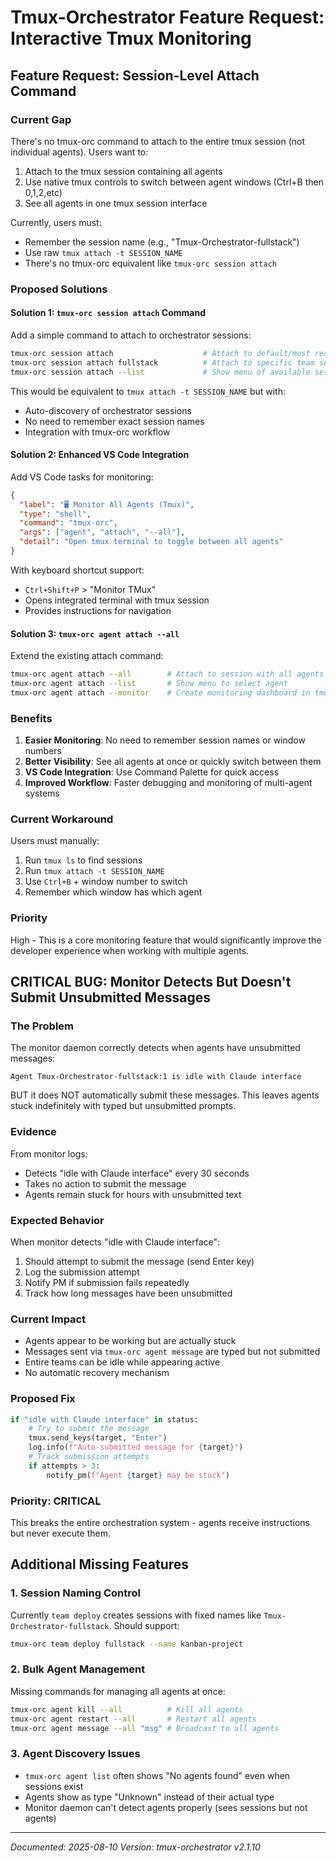 # Tmux-Orchestrator Feature Request: Interactive Tmux Monitoring

## Feature Request: Session-Level Attach Command

### Current Gap
There's no tmux-orc command to attach to the entire tmux session (not individual agents). Users want to:
1. Attach to the tmux session containing all agents
2. Use native tmux controls to switch between agent windows (Ctrl+B then 0,1,2,etc)
3. See all agents in one tmux session interface

Currently, users must:
- Remember the session name (e.g., "Tmux-Orchestrator-fullstack")
- Use raw `tmux attach -t SESSION_NAME`
- There's no tmux-orc equivalent like `tmux-orc session attach`

### Proposed Solutions

#### Solution 1: `tmux-orc session attach` Command
Add a simple command to attach to orchestrator sessions:
```bash
tmux-orc session attach                    # Attach to default/most recent session
tmux-orc session attach fullstack          # Attach to specific team session
tmux-orc session attach --list             # Show menu of available sessions
```

This would be equivalent to `tmux attach -t SESSION_NAME` but with:
- Auto-discovery of orchestrator sessions
- No need to remember exact session names
- Integration with tmux-orc workflow

#### Solution 2: Enhanced VS Code Integration
Add VS Code tasks for monitoring:
```json
{
  "label": "🖥️ Monitor All Agents (Tmux)",
  "type": "shell",
  "command": "tmux-orc",
  "args": ["agent", "attach", "--all"],
  "detail": "Open tmux terminal to toggle between all agents"
}
```

With keyboard shortcut support:
- `Ctrl+Shift+P` > "Monitor TMux"
- Opens integrated terminal with tmux session
- Provides instructions for navigation

#### Solution 3: `tmux-orc agent attach --all`
Extend the existing attach command:
```bash
tmux-orc agent attach --all        # Attach to session with all agents
tmux-orc agent attach --list       # Show menu to select agent
tmux-orc agent attach --monitor    # Create monitoring dashboard in tmux
```

### Benefits
1. **Easier Monitoring**: No need to remember session names or window numbers
2. **Better Visibility**: See all agents at once or quickly switch between them
3. **VS Code Integration**: Use Command Palette for quick access
4. **Improved Workflow**: Faster debugging and monitoring of multi-agent systems

### Current Workaround
Users must manually:
1. Run `tmux ls` to find sessions
2. Run `tmux attach -t SESSION_NAME`
3. Use `Ctrl+B` + window number to switch
4. Remember which window has which agent

### Priority
High - This is a core monitoring feature that would significantly improve the developer experience when working with multiple agents.

## CRITICAL BUG: Monitor Detects But Doesn't Submit Unsubmitted Messages

### The Problem
The monitor daemon correctly detects when agents have unsubmitted messages:
```
Agent Tmux-Orchestrator-fullstack:1 is idle with Claude interface
```

BUT it does NOT automatically submit these messages. This leaves agents stuck indefinitely with typed but unsubmitted prompts.

### Evidence
From monitor logs:
- Detects "idle with Claude interface" every 30 seconds
- Takes no action to submit the message
- Agents remain stuck for hours with unsubmitted text

### Expected Behavior
When monitor detects "idle with Claude interface":
1. Should attempt to submit the message (send Enter key)
2. Log the submission attempt
3. Notify PM if submission fails repeatedly
4. Track how long messages have been unsubmitted

### Current Impact
- Agents appear to be working but are actually stuck
- Messages sent via `tmux-orc agent message` are typed but not submitted
- Entire teams can be idle while appearing active
- No automatic recovery mechanism

### Proposed Fix
```python
if "idle with Claude interface" in status:
    # Try to submit the message
    tmux.send_keys(target, "Enter")
    log.info(f"Auto-submitted message for {target}")
    # Track submission attempts
    if attempts > 3:
        notify_pm(f"Agent {target} may be stuck")
```

### Priority: CRITICAL
This breaks the entire orchestration system - agents receive instructions but never execute them.

## Additional Missing Features

### 1. Session Naming Control
Currently `team deploy` creates sessions with fixed names like `Tmux-Orchestrator-fullstack`. Should support:
```bash
tmux-orc team deploy fullstack --name kanban-project
```

### 2. Bulk Agent Management
Missing commands for managing all agents at once:
```bash
tmux-orc agent kill --all          # Kill all agents
tmux-orc agent restart --all       # Restart all agents
tmux-orc agent message --all "msg" # Broadcast to all agents
```

### 3. Agent Discovery Issues
- `tmux-orc agent list` often shows "No agents found" even when sessions exist
- Agents show as type "Unknown" instead of their actual type
- Monitor daemon can't detect agents properly (sees sessions but not agents)

---
*Documented: 2025-08-10*
*Version: tmux-orchestrator v2.1.10*